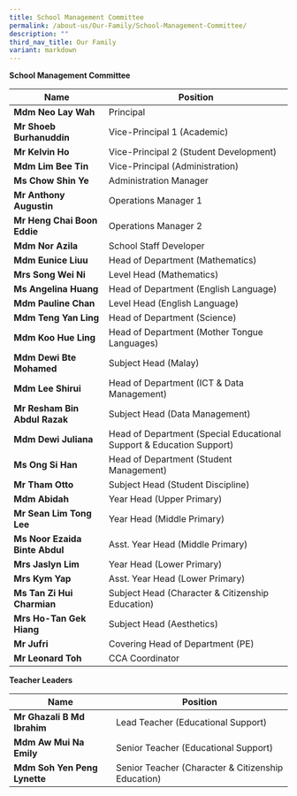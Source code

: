 ```yaml
---
title: School Management Committee
permalink: /about-us/Our-Family/School-Management-Committee/
description: ""
third_nav_title: Our Family
variant: markdown
---
```

**School Management Committee**

|Name | Position |
| -------- | -------- |
| **Mdm Neo Lay Wah**     | Principal     | 
|**Mr Shoeb Burhanuddin**|Vice-Principal 1 (Academic)
|**Mr Kelvin Ho**|Vice-Principal 2 (Student Development)
|**Mdm Lim Bee Tin**|Vice-Principal (Administration)
|**Ms Chow Shin Ye**|Administration Manager
|**Mr Anthony Augustin**|Operations Manager 1
|**Mr Heng Chai Boon Eddie**|Operations Manager 2
|**Mdm Nor Azila**|School Staff Developer
|**Mdm Eunice Liuu**|Head of Department (Mathematics)
|**Mrs Song Wei Ni**|Level Head (Mathematics)
|**Ms Angelina Huang**|Head of Department (English Language)|
|**Mdm Pauline Chan**|Level Head (English Language)
|**Mdm Teng Yan Ling**|Head of Department (Science)
|**Mdm Koo Hue Ling**|Head of Department (Mother Tongue Languages)
|**Mdm Dewi Bte Mohamed**|Subject Head (Malay)
|**Mdm Lee Shirui**|Head of Department (ICT & Data Management)
|**Mr Resham Bin Abdul Razak**|Subject Head (Data Management)
|**Mdm Dewi Juliana**|Head of Department (Special Educational Support & Education Support)
|**Ms Ong Si Han**|Head of Department (Student Management)
|**Mr Tham Otto**|Subject Head (Student Discipline)
|**Mdm Abidah**|Year Head (Upper Primary)
|**Mr Sean Lim Tong Lee**|	Year Head (Middle Primary)
|**Ms Noor Ezaida Binte Abdul**|Asst. Year Head (Middle Primary)
|**Mrs Jaslyn Lim**|Year Head (Lower Primary)
|**Mrs Kym Yap**|	Asst. Year Head (Lower Primary) 
|**Ms Tan Zi Hui Charmian**|Subject Head (Character & Citizenship Education)
|**Mrs Ho-Tan Gek Hiang**|Subject Head (Aesthetics)
|**Mr Jufri**| Covering Head of Department (PE)
|**Mr Leonard Toh**|CCA Coordinator


**Teacher Leaders**

|Name | Position |
| -------- | -------- |
|**Mr Ghazali B Md Ibrahim**|Lead Teacher (Educational Support)
|**Mdm Aw Mui Na Emily**|Senior Teacher (Educational Support)
|**Mdm Soh Yen Peng Lynette**|Senior Teacher (Character & Citizenship Education)